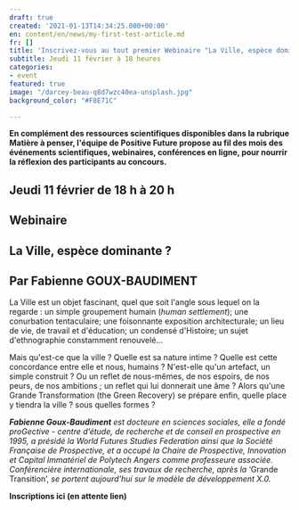 ```yaml
---
draft: true
created: '2021-01-13T14:34:25.000+00:00'
en: content/en/news/my-first-test-article.md
fr: []
title: 'Inscrivez-vous au tout premier Webinaire "La Ville, espèce dominante ?" '
subtitle: Jeudi 11 février à 18 heures
categories:
- event
featured: true
image: "/darcey-beau-q8d7wzc40ea-unsplash.jpg"
background_color: "#F8E71C"

---
```

**En complément des ressources scientifiques disponibles dans la rubrique Matière à penser, l'équipe de Positive Future propose au fil des mois des événements scientifiques, webinaires, conférences en ligne, pour nourrir la réflexion des participants au concours.**

## **Jeudi 11 février de 18 h à 20 h**

## **Webinaire** 

## **La Ville, espèce dominante ?**

## Par Fabienne GOUX-BAUDIMENT

La Ville est un objet fascinant, quel que soit l'angle sous lequel on la regarde : un simple groupement humain (_human settlement_); une conurbation tentaculaire; une foisonnante exposition architecturale; un lieu de vie, de travail et d'éducation; un condensé d'Histoire; un sujet d'ethnographie constamment renouvelé...

Mais qu'est-ce que la ville ? Quelle est sa nature intime ? Quelle est cette concordance entre elle et nous, humains ? N'est-elle qu'un artefact, un simple construit ? Ou un reflet de nous-mêmes, de nos espoirs, de nos peurs, de nos ambitions ; un reflet qui lui donnerait une âme ? Alors qu'une Grande Transformation (the Green Recovery) se prépare enfin, quelle place y tiendra la ville ? sous quelles formes ?

**_Fabienne Goux-Baudiment_** _est docteure en sciences sociales, elle a fondé proGective - centre d’étude, de recherche et de conseil en prospective en 1995, a présidé la World Futures Studies Federation ainsi que la Société Française de Prospective, et a occupé la Chaire de Prospective, Innovation et Capital Immatériel de Polytech Angers comme professeure associée. Conférencière internationale, ses travaux de recherche, après la_ ‘Grande Transition’, _se portent aujourd'hui sur le modèle de développement X.0._ 

**Inscriptions ici (en attente lien)**